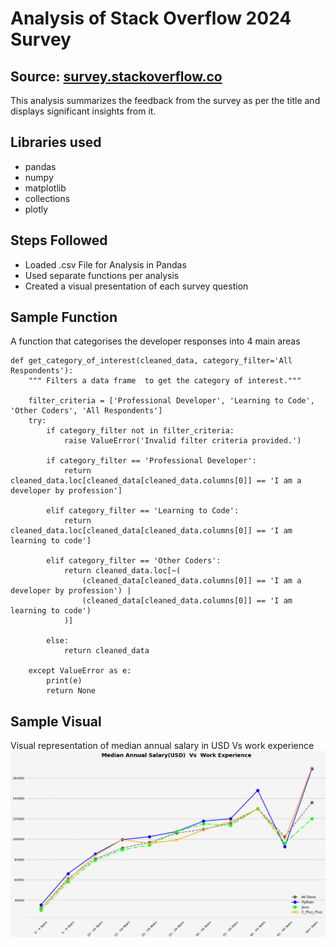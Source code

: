 # Analysis of Stack Overflow 2024 Survey
## Source: [survey.stackoverflow.co](https://survey.stackoverflow.co/2024)
This analysis summarizes the feedback from the survey as per the title and displays significant insights from it.
## Libraries used
- pandas
- numpy
- matplotlib
- collections
- plotly
## Steps Followed
- Loaded .csv File for Analysis in Pandas
- Used separate functions per analysis
- Created a visual presentation of each survey question
## Sample Function
A function that categorises the developer responses into 4 main areas
```
def get_category_of_interest(cleaned_data, category_filter='All Respondents'):
    """ Filters a data frame  to get the category of interest."""
    
    filter_criteria = ['Professional Developer', 'Learning to Code', 'Other Coders', 'All Respondents']
    try:
        if category_filter not in filter_criteria:
            raise ValueError('Invalid filter criteria provided.')

        if category_filter == 'Professional Developer':
            return cleaned_data.loc[cleaned_data[cleaned_data.columns[0]] == 'I am a developer by profession']

        elif category_filter == 'Learning to Code':
            return cleaned_data.loc[cleaned_data[cleaned_data.columns[0]] == 'I am learning to code']

        elif category_filter == 'Other Coders':
            return cleaned_data.loc[~(
                (cleaned_data[cleaned_data.columns[0]] == 'I am a developer by profession') |
                (cleaned_data[cleaned_data.columns[0]] == 'I am learning to code')
            )]

        else:
            return cleaned_data  

    except ValueError as e:
        print(e)
        return None  
```
## Sample Visual
Visual representation of median annual salary in USD Vs work experience
![Line Chart.](linechartsample.png)
